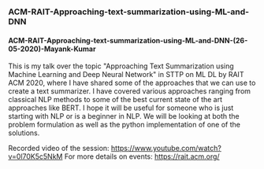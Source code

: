 ### ACM-RAIT-Approaching-text-summarization-using-ML-and-DNN
#### ACM-RAIT-Approaching-text-summarization-using-ML-and-DNN-(26-05-2020)-Mayank-Kumar

This is my talk over the topic "Approaching Text Summarization using Machine Learning 
and Deep Neural Network" in STTP on ML DL by RAIT ACM 2020, where I have shared some 
of the approaches that we can use to create a text summarizer. I have covered various 
approaches ranging from classical NLP methods to some of the best current state of the 
art approaches like BERT. I hope it will be useful for someone who is just starting with 
NLP or is a beginner in NLP. We will be looking at both the problem formulation as well 
as the python implementation of one of the solutions.

Recorded video of the session: https://www.youtube.com/watch?v=0l70K5c5NkM
For more details on events: https://rait.acm.org/

